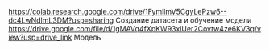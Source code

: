 https://colab.research.google.com/drive/1FymilmV5CgyLePzw6--dc4LwNdlmL3DM?usp=sharing
Создание датасета и обучение модели
https://drive.google.com/file/d/1gMAVq4fXpKW93xiUer2Covtw4ze6KV3q/view?usp=drive_link
Модель
